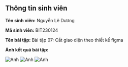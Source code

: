 </head>
<body>
    <div class="info">
        <h2>Thông tin sinh viên</h2>
        <p><strong>Tên sinh viên:</strong> Nguyễn Lê Dương</p>
        <p><strong>Mã sinh viên:</strong> BIT230124</p>
        <p><strong>Tên bài tập:</strong> Bài tập 07: Cắt giao diện theo thiết kế figma</p>
        <p><strong>Ảnh kết quả bài tập:</strong></p>
    </div>
</body>
</html>

![Anh](ẢnhBT/Anh1.png)
![Anh](ẢnhBT/Anh2.png)
![Anh](ẢnhBT/Anh3.png)
